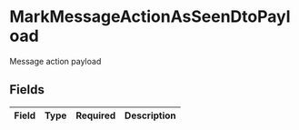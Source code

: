 # MarkMessageActionAsSeenDtoPayload

Message action payload


## Fields

| Field       | Type        | Required    | Description |
| ----------- | ----------- | ----------- | ----------- |